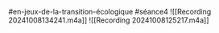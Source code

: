 #en-jeux-de-la-transition-écologique  #séance4 
![[Recording 20241008134241.m4a]]
![[Recording 20241008125217.m4a]]

